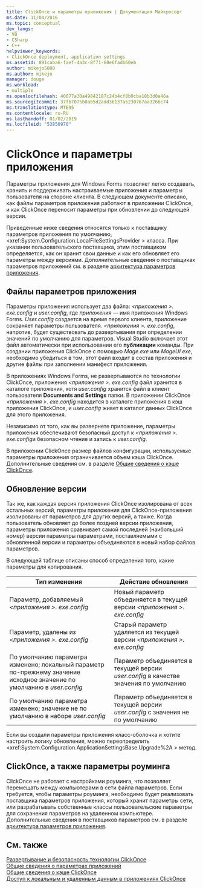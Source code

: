 ```yaml
---
title: ClickOnce и параметры приложения | Документация Майкрософт
ms.date: 11/04/2016
ms.topic: conceptual
dev_langs:
- VB
- CSharp
- C++
helpviewer_keywords:
- ClickOnce deployment, application settings
ms.assetid: 891caba6-faef-4a3c-8f71-60e6fadb60eb
author: mikejo5000
ms.author: mikejo
manager: douge
ms.workload:
- multiple
ms.openlocfilehash: 40077a30a49842187c24b4cf8b0cba18b3d0a46a
ms.sourcegitcommit: 37fb7075b0a65d2add3b137a5230767aa3266c74
ms.translationtype: MTE95
ms.contentlocale: ru-RU
ms.lasthandoff: 01/02/2019
ms.locfileid: "53850970"
---
```

# <a name="clickonce-and-application-settings"></a>ClickOnce и параметры приложения
Параметры приложения для Windows Forms позволяет легко создавать, хранить и поддерживать настраиваемые приложения и параметры пользователя на стороне клиента. В следующем документе описано, как файлы параметров приложения работают в приложении ClickOnce, и как ClickOnce переносит параметры при обновлении до следующей версии.  
  
 Приведенные ниже сведения относятся только к поставщику параметров приложения по умолчанию, \<xref:System.Configuration.LocalFileSettingsProvider > класса. При указании пользовательского поставщика, этим поставщиком определяется, как он хранит свои данные и как его обновляет его параметры между версиями. Дополнительные сведения о поставщиках параметров приложений см. в разделе [архитектура параметров приложения](/dotnet/framework/winforms/advanced/application-settings-architecture).  
  
## <a name="application-settings-files"></a>Файлы параметров приложения  
 Параметры приложения использует два файла:  *\<приложения >. exe.config* и *user.config*, где *приложения* — имя приложения Windows Forms. *User.config* создается на время первого клиента, приложение сохраняет параметры пользователя. *\<приложения >. exe.config*, напротив, будет существовать до развертывания при определении значений по умолчанию для параметров. Visual Studio включает этот файл автоматически при использовании его **публикации** команды. При создании приложения ClickOnce с помощью *Mage.exe* или *MageUI.exe*, необходимо убедиться в том, этот файл входит в состав приложения и другие файлы при заполнении манифест приложения.  
  
 В приложениях Windows Forms, не развертываются по технологии ClickOnce, приложения  *\<приложения >. exe.config* файл хранится в каталоге приложения, хотя *user.config* хранится файл в клиент пользователя **Documents and Settings** папки. В приложении ClickOnce  *\<приложения >. exe.config* находится в каталоге приложения в кэш приложения ClickOnce, и *user.config* живет в каталог данных ClickOnce для этого приложения.  
  
 Независимо от того, как вы развернете приложение, параметры приложения обеспечивают безопасный доступ к  *\<приложения >. exe.config*и безопасном чтение и запись к *user.config*.  
  
 В приложении ClickOnce размер файлов конфигурации, используемые параметры приложения ограничивается объем кэша ClickOnce. Дополнительные сведения см. в разделе [Общие сведения о кэше ClickOnce](../deployment/clickonce-cache-overview.md).  
  
## <a name="version-upgrades"></a>Обновление версии  
 Так же, как каждая версия приложения ClickOnce изолирована от всех остальных версий, параметры приложения для ClickOnce-приложения изолированы от параметров для других версий, а также. Когда пользователь обновляет до более поздней версии приложения, параметры приложения сравнивает самой последней (наибольший номер) версии параметры параметрами, поставляемыми с обновленной версии и параметры объединяются в новый набор файлов параметров.  
  
 В следующей таблице описаны способ определения того, какие параметры для копирования.  
  
|Тип изменения|Действие обновления|  
|--------------------|--------------------|  
|Параметр, добавляемый  *\<приложения >. exe.config*|Новый параметр объединяется в текущей версии  *\<приложения >. exe.config*|  
|Параметр, удалены из  *\<приложения >. exe.config*|Старый параметр удаляется из текущей версии  *\<приложения >. exe.config*|  
|По умолчанию параметра изменено; локальный параметр по-прежнему значение исходное значение по умолчанию в *user.config*|Параметр объединяется в текущей версии *user.config* в качестве значения по умолчанию|  
|По умолчанию параметра изменено; значение не по умолчанию в наборе *user.config*|Параметр объединяется в текущей версии *user.config* с значения не по умолчанию|  
  
Если вы создали параметры приложения класс-оболочка и хотите настроить логику обновления, можно переопределить \<xref:System.Configuration.ApplicationSettingsBase.Upgrade%2A > метод.  
  
## <a name="clickonce-and-roaming-settings"></a>ClickOnce, а также параметры роуминга  
 ClickOnce не работает с настройками роуминга, что позволяет перемещать между компьютерами в сети файла параметров. Если требуется, чтобы параметры роуминга, необходимо будет реализовать поставщика параметров приложения, который хранит параметры сети, или разрабатывать собственные классы пользовательские параметры для сохранения параметров на удаленном компьютере. Дополнительные сведения в поставщиков параметров см. в разделе [архитектура параметров приложения](/dotnet/framework/winforms/advanced/application-settings-architecture).  
  
## <a name="see-also"></a>См. также  
 [Развертывание и безопасность технологии ClickOnce](../deployment/clickonce-security-and-deployment.md)   
 [Общие сведения о параметрах приложений](/dotnet/framework/winforms/advanced/application-settings-overview)   
 [Общие сведения о кэше ClickOnce](../deployment/clickonce-cache-overview.md)   
 [Доступ к локальным и удаленным данным в приложениях ClickOnce](../deployment/accessing-local-and-remote-data-in-clickonce-applications.md)